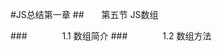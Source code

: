 #JS总结第一章
##&ensp;&ensp;&ensp;&ensp;第五节 JS数组

###&ensp;&ensp;&ensp;&ensp;&ensp;&ensp;&ensp;&ensp;1.1 数组简介
###&ensp;&ensp;&ensp;&ensp;&ensp;&ensp;&ensp;&ensp;1.2 数组方法
                      